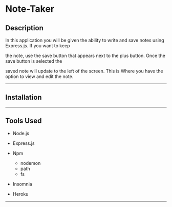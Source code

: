 # Note-Taker


## Description

In this application you will be given the ability to write and save notes using Express.js. If you want to keep 

the note, use the save button that appears next to the plus button. Once the  save button is selected the 

saved note will update to the left of the screen. This is Where you have the option to view and edit the note. 

---

## Installation


---

## Tools Used

* Node.js

* Express.js

* Npm
  * nodemon
  * path
  * fs

* Insomnia

* Heroku

---

